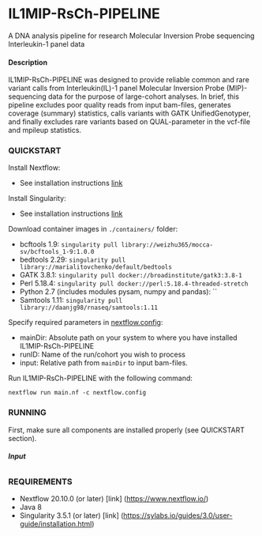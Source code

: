 # **IL1MIP-RsCh-PIPELINE**
A DNA analysis pipeline for research Molecular Inversion Probe sequencing Interleukin-1 panel data
#### **Description**
IL1MIP-RsCh-PIPELINE was designed to provide reliable common and rare variant calls from Interleukin(IL)-1 panel Molecular Inversion Probe (MIP)-sequencing data for the purpose of large-cohort analyses. In brief, this pipeline excludes poor quality reads from input bam-files, generates coverage (summary) statistics, calls variants with GATK UnifiedGenotyper, and finally excludes rare variants based on QUAL-parameter in the vcf-file and mpileup statistics.
` `
` `

### **QUICKSTART**
Install Nextflow:
  - See installation instructions [link](https://www.nextflow.io/)

Install Singularity:
  - See installation instructions [link](https://sylabs.io/guides/3.0/user-guide/installation.html)

Download container images in `./containers/` folder:
  - bcftools 1.9: `singularity pull library://weizhu365/mocca-sv/bcftools_1-9:1.0.0`
  - bedtools 2.29: `singularity pull library://marialitovchenko/default/bedtools`
  - GATK 3.8.1: `singularity pull docker://broadinstitute/gatk3:3.8-1`
  - Perl 5.18.4: `singularity pull docker://perl:5.18.4-threaded-stretch`
  - Python 2.7 (includes modules pysam, numpy and pandas): ``
  - Samtools 1.11: `singularity pull library://daanjg98/rnaseq/samtools:1.11`
  
Specify required parameters in [nextflow.config](nextflow.config):
  - mainDir: Absolute path on your system to where you have installed IL1MIP-RsCh-PIPELINE
  - runID: Name of the run/cohort you wish to process
  - input: Relative path from `mainDir` to input bam-files.

Run IL1MIP-RsCh-PIPELINE with the following command:
  ```
  nextflow run main.nf -c nextflow.config
  ```

### **RUNNING**
First, make sure all components are installed properly (see QUICKSTART section).
###### **Input**


### **REQUIREMENTS**
- Nextflow 20.10.0 (or later) [link] (https://www.nextflow.io/)
- Java 8
- Singularity 3.5.1 (or later) [link] (https://sylabs.io/guides/3.0/user-guide/installation.html)
